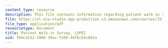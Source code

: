 ```yaml
---
content_type: resource
description: This file contains information regarding patient walk-in survey.
file: https://ol-ocw-studio-app-production.s3.amazonaws.com/courses/15-s07-globalhealth-lab-spring-2013/f84c2e32100639ac7a5044fbcb3c681a_MIT15_S07S13_pati_walk_lvp.pdf
file_type: application/pdf
resourcetype: Document
title: Patient Walk-in Survey, LVPEI
uid: f84c2e32-1006-39ac-7a50-44fbcb3c681a
---
```

